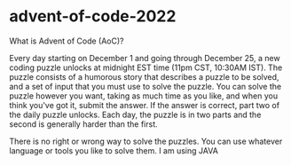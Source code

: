 # advent-of-code-2022
What is Advent of Code (AoC)?

Every day starting on December 1 and going through December 25, a new coding puzzle unlocks at midnight EST time (11pm CST, 10:30AM IST). The puzzle consists of a humorous story that describes a puzzle to be solved, and a set of input that you must use to solve the puzzle. You can solve the puzzle however you want, taking as much time as you like, and when you think you've got it, submit the answer. If the answer is correct, part two of the daily puzzle unlocks. Each day, the puzzle is in two parts and the second is generally harder than the first.

There is no right or wrong way to solve the puzzles. You can use whatever language or tools you like to solve them. I am using JAVA
